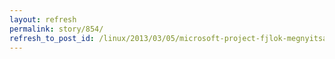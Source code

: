 ```yaml
---
layout: refresh
permalink: story/854/
refresh_to_post_id: /linux/2013/03/05/microsoft-project-fjlok-megnyitsa
---
```

